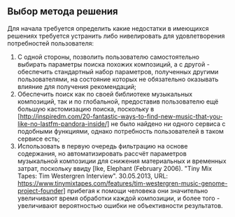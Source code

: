 ## Выбор метода решения
Для начала требуется определить какие недостатки в имеющихся решениях требуется устранить либо нивелировать для удовлетворения потребностей пользователя:
1. С одной стороны, позволить пользователю самостоятельно выбирать параметры поиска похожих композиций, а с другой - обеспечить стандартный набор параметров, полученных другими пользователями, на состояние которых не обязательно оказывать влияние для получения рекомендаций;
2. Обеспечить поиск как по своей библиотеке музыкальных композиций, так и по глобальной, предоставив пользователю ещё большую кастомизацию поиска, поскольку в [http://inspiredm.com/20-fantastic-ways-to-find-new-music-that-you-like-no-lastfm-pandora-inside/] не было найдено ни одного сервиса с подобными функциями, однако потребность пользователей в таком сервисе есть;
3. Использовать в первую очередь фильтрацию на основе содержания, но автоматизировать рассчёт параметров музыкальной композиции для снижения материальных и временных затрат, поскольку ввиду [Ike, Elephant (February 2006). "Tiny Mix Tapes: Tim Westergren Interview". 30.05.2013, URL: https://www.tinymixtapes.com/features/tim-westergren-music-genome-project-founder] прибегая к помощи человека они значительно увеличивают время обработки каждой композиции, и более того - увеличивают вероятностью ошибки не объективности результатов.
